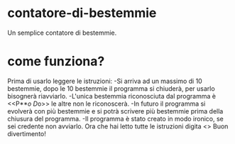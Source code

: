 # contatore-di-bestemmie
Un semplice contatore di bestemmie.
# come funziona?
Prima di usarlo leggere le istruzioni:
-Si arriva ad un massimo di 10 bestemmie, dopo le 10 bestemmie il programma si chiuderà, per usarlo bisognerà riavviarlo.
-L'unica bestemmia riconosciuta dal programma è <<P***o D*o>> le altre non le riconoscerà.
-In futuro il programma si evolverà con più bestemmie e si potrà scrivere più bestemmie prima della chiusura del programma.
-Il programma è stato creato in modo ironico, se sei credente non avviarlo.
Ora che hai letto tutte le istruzioni digita <<Ho fatto>>
Buon divertimento!

